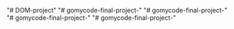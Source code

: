 "# DOM-project" 
"# gomycode-final-project-" 
"# gomycode-final-project-" 
"# gomycode-final-project-" 
"# gomycode-final-project-" 
